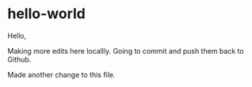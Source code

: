 # hello-world
Hello,

Making more edits here locallly. Going to commit and push them back to
Github.

Made another change to this file.
